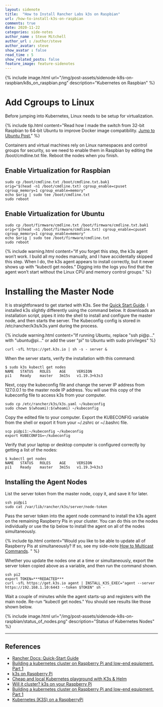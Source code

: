 ```yaml
---
layout: sidenote
title:  "How to Install Rancher Labs k3s on Raspbian"
url: /how-to-install-k3s-on-raspbian
comments: true
date: 2020-11-22
categories: side-notes
author_name : Steve Mitchell
author_url : /author/steve
author_avatar: steve
show_avatar : false
read_time : 5
show_related_posts: false
feature_image: feature-sidenotes
---
```

{% include image.html url="/img/post-assets/sidenode-k8s-on-raspbian/k8s_on_raspbian.png" description="Kubernetes on Raspbian" %}
# Add Cgroups to Linux
Before jumping into Kubernetes, Linux needs to be setup for virtualization.

{% include tip.html content="Read how I made the switch from 32-bit Raspbian to 64-bit Ubuntu to improve Docker image compatibility. <a href='/running-ubuntu-on-rpi'>Jump to Ubuntu Post.</a>" %}

Containers and virtual machines rely on Linux namespaces and control groups for security, so we need to enable them in Raspbian by editing the /boot/cmdline.txt file. Reboot the nodes when you finish.

## Enable Virtualization for Raspbian
```shell
sudo cp /boot/cmdline.txt /boot/cmdline.txt.bak1
orig="$(head -n1 /boot/cmdline.txt) cgroup_enable=cpuset cgroup_memory=1 cgroup_enable=memory"
echo $orig | sudo tee /boot/cmdline.txt
sudo reboot
```

## Enable Virtualization for Ubuntu
```shell
sudo cp /boot/firmware/cmdline.txt /boot/firmware/cmdline.txt.bak1
orig="$(head -n1 /boot/firmware/cmdline.txt) cgroup_enable=cpuset cgroup_memory=1 cgroup_enable=memory"
echo $orig | sudo tee /boot/firmware/cmdline.txt
sudo reboot
```
{% include warning.html content="If you forget this step, the k3s agent won’t work. I build all my nodes manually, and I have accidentally skipped this step. When I do, the k3s agent appears to install correctly, but it never shows up with “kubectl get nodes.” Digging into the logs you find that the agent won’t start without the Linux CPU and memory control groups." %}


# Installing the Master Node

It is straightforward to get started with K3s. See the <a href="https://k3s.io/">Quick Start Guide</a>. I installed k3s slightly differently using the command below. It downloads an installation script, pipes it into the shell to install and configure the master node, and then starts the server. The Kubeconfig config is stored in /etc/rancher/k3s/k3s.yaml during the process.

{% include warning.html content="If running Ubuntu, replace \"ssh pi@p...\" with \"ubuntu@pi...\" or add the user \"pi\" to Ubuntu with sudo privileges" %}

```shell
curl -sfL https://get.k3s.io | sh -s - server &
```

When the server starts, verify the installation with this command:

```shell
$ sudo k3s kubectl get nodes
NAME   STATUS   ROLES    AGE     VERSION
pi1    Ready    master   3m15s   v1.19.3+k3s3
```

Next, copy the kubeconfig file and change the server IP address from 127.0.0.1 to the master node IP address. You will use this copy of the kubeconfig file to access k3s from your computer.

```shell
sudo cp /etc/rancher/k3s/k3s.yaml ~/kubeconfig
sudo chown $(whoami):$(whoami) ~/kubeconfig
```

Copy the edited file to your computer. Export the KUBECONFIG variable from the shell or export it from your ~/.zshrc or ~/.bashrc file.

```shell
scp pi@pi1:~/kubeconfig ~/kubeconfig
export KUBECONFIG=~/kubeconfig
```

Verify that your laptop or desktop computer is configured correctly by getting a list of the nodes:

```shell
$ kubectl get nodes
NAME   STATUS   ROLES    AGE     VERSION
pi1    Ready    master   3m15s   v1.19.3+k3s3
```

## Installing the Agent Nodes

List the server token from the master node, copy it, and save it for later.

```shell
ssh pi@pi1
sudo cat /var/lib/rancher/k3s/server/node-token
```

Pass the server token into the agent node command to install the k3s agent on the remaining Raspberry Pis in your cluster. You can do this on the nodes individually or use the tip below to install the agent on all of the nodes simultaneously.

{% include tip.html content="Would you like to be able to update all of Raspberry Pis at simultaneously? If so, see my side-note <a href='/how-to-multicast-commands'>How to Multicast Commands</a>. " %}

Whether you update the nodes one at a time or simultaneously, export the server token copied above as a variable, and then run the command shown.

```shell
ssh pi2
export TOKEN=***REDACTED***
curl -sfL https://get.k3s.io agent | INSTALL_K3S_EXEC="agent --server https://192.168.1.10:6443 --token $TOKEN" sh -
```

Wait a couple of minutes while the agent starts-up and registers with the main node. Re-run “kubectl get nodes.” You should see results like those shown below.

{% include image.html url="/img/post-assets/sidenode-k8s-on-raspbian/status_of_nodes.png" description="Status of Kubernetes Nodes" %}

----
## References
* <a href="https://rancher.com/docs/k3s/latest/en/quick-start/">Rancher Docs: Quick-Start Guide</a>
* <a href="https://itnext.io/building-a-kubernetes-cluster-on-raspberry-pi-and-low-end-equipment-part-1-a768359fbba3">Building a kubernetes cluster on Raspberry Pi and low-end equipment. Part 1</a>
* <a href="https://mjpitz.com/blog/2019/04/10/k8s-k3s-rpi-oh-my/">k3s on Raspberry Pi</a>
* <a href="https://medium.com/@marcovillarreal_40011/cheap-and-local-kubernetes-playground-with-k3s-helm-5a0e2a110de9">Cheap and local Kubernetes playground with K3s & Helm</a>
* <a href="https://blog.alexellis.io/test-drive-k3s-on-raspberry-pi/">Will it cluster? k3s on your Raspberry Pi</a>
* <a href="https://itnext.io/building-a-kubernetes-cluster-on-raspberry-pi-and-low-end-equipment-part-1-a768359fbba3">Building a kubernetes cluster on Raspberry Pi and low-end equipment. Part 1</a>
* <a href="https://sysadmins.co.za/running-k3s-on-the-raspberrypi-4/">Kubernetes (K3S) on a RaspberryPi</a>
